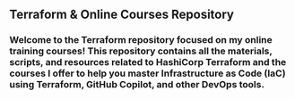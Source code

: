 ## Terraform & Online Courses Repository

### Welcome to the Terraform repository focused on my online training courses! This repository contains all the materials, scripts, and resources related to HashiCorp Terraform and the courses I offer to help you master Infrastructure as Code (IaC) using Terraform, GitHub Copilot, and other DevOps tools.